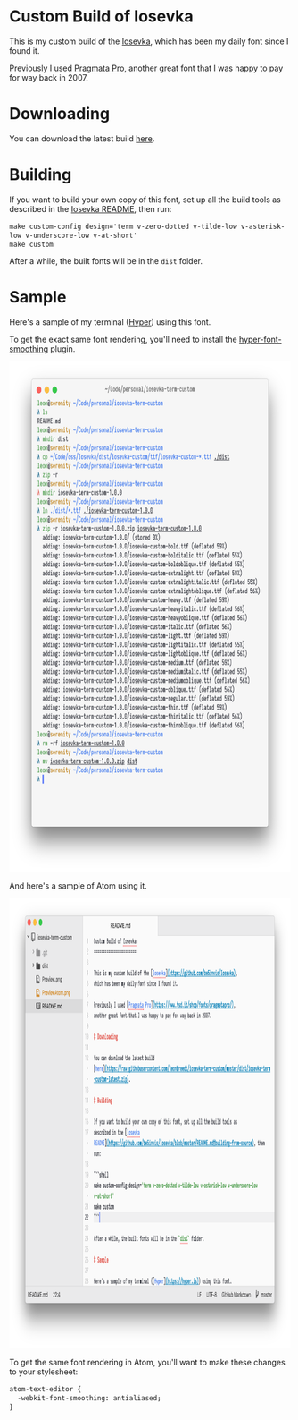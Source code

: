 Custom Build of Iosevka
=======================

This is my custom build of the [Iosevka](https://github.com/be5invis/Iosevka),
which has been my daily font since I found it.

Previously I used [Pragmata Pro](https://www.fsd.it/shop/fonts/pragmatapro/),
another great font that I was happy to pay for way back in 2007.

# Downloading

You can download the latest build [here](https://raw.githubusercontent.com/leonbreedt/iosevka-term-custom/master/dist/iosevka-term-custom-latest.zip).

# Building

If you want to build your own copy of this font, set up all the build tools as
described in the [Iosevka README](https://github.com/be5invis/Iosevka/blob/master/README.md#building-from-source), then run:

```shell
make custom-config design='term v-zero-dotted v-tilde-low v-asterisk-low v-underscore-low v-at-short'
make custom
```

After a while, the built fonts will be in the `dist` folder.

# Sample

Here's a sample of my terminal ([Hyper](https://hyper.is)) using this font.

To get the exact same font rendering, you'll need to install the [hyper-font-smoothing](https://www.npmjs.com/package/hyper-font-smoothing) plugin.

<img src="https://raw.githubusercontent.com/leonbreedt/iosevka-term-custom/master/Preview.png" alt="Terminal Preview" width="713" height="912">

And here's a sample of Atom using it.

<img src="https://raw.githubusercontent.com/leonbreedt/iosevka-term-custom/master/PreviewAtom.png" alt="Atom Preview" width="993" height="804">

To get the same font rendering in Atom, you'll want to make these changes to
your stylesheet:

```less
atom-text-editor {
  -webkit-font-smoothing: antialiased;
}
```
